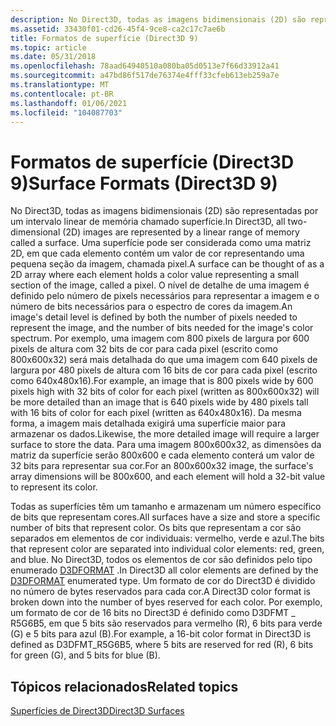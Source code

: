 ```yaml
---
description: No Direct3D, todas as imagens bidimensionais (2D) são representadas por um intervalo linear de memória chamado superfície.
ms.assetid: 33430f01-cd26-45f4-9ce8-ca2c17c7ae6b
title: Formatos de superfície (Direct3D 9)
ms.topic: article
ms.date: 05/31/2018
ms.openlocfilehash: 78aad64940510a080ba05d0513e7f66d33912a41
ms.sourcegitcommit: a47bd86f517de76374e4fff33cfeb613eb259a7e
ms.translationtype: MT
ms.contentlocale: pt-BR
ms.lasthandoff: 01/06/2021
ms.locfileid: "104087703"
---
```

# <a name="surface-formats-direct3d-9"></a><span data-ttu-id="b0143-103">Formatos de superfície (Direct3D 9)</span><span class="sxs-lookup"><span data-stu-id="b0143-103">Surface Formats (Direct3D 9)</span></span>

<span data-ttu-id="b0143-104">No Direct3D, todas as imagens bidimensionais (2D) são representadas por um intervalo linear de memória chamado superfície.</span><span class="sxs-lookup"><span data-stu-id="b0143-104">In Direct3D, all two-dimensional (2D) images are represented by a linear range of memory called a surface.</span></span> <span data-ttu-id="b0143-105">Uma superfície pode ser considerada como uma matriz 2D, em que cada elemento contém um valor de cor representando uma pequena seção da imagem, chamada pixel.</span><span class="sxs-lookup"><span data-stu-id="b0143-105">A surface can be thought of as a 2D array where each element holds a color value representing a small section of the image, called a pixel.</span></span> <span data-ttu-id="b0143-106">O nível de detalhe de uma imagem é definido pelo número de pixels necessários para representar a imagem e o número de bits necessários para o espectro de cores da imagem.</span><span class="sxs-lookup"><span data-stu-id="b0143-106">An image's detail level is defined by both the number of pixels needed to represent the image, and the number of bits needed for the image's color spectrum.</span></span> <span data-ttu-id="b0143-107">Por exemplo, uma imagem com 800 pixels de largura por 600 pixels de altura com 32 bits de cor para cada pixel (escrito como 800x600x32) será mais detalhada do que uma imagem com 640 pixels de largura por 480 pixels de altura com 16 bits de cor para cada pixel (escrito como 640x480x16).</span><span class="sxs-lookup"><span data-stu-id="b0143-107">For example, an image that is 800 pixels wide by 600 pixels high with 32 bits of color for each pixel (written as 800x600x32) will be more detailed than an image that is 640 pixels wide by 480 pixels tall with 16 bits of color for each pixel (written as 640x480x16).</span></span> <span data-ttu-id="b0143-108">Da mesma forma, a imagem mais detalhada exigirá uma superfície maior para armazenar os dados.</span><span class="sxs-lookup"><span data-stu-id="b0143-108">Likewise, the more detailed image will require a larger surface to store the data.</span></span> <span data-ttu-id="b0143-109">Para uma imagem 800x600x32, as dimensões da matriz da superfície serão 800x600 e cada elemento conterá um valor de 32 bits para representar sua cor.</span><span class="sxs-lookup"><span data-stu-id="b0143-109">For an 800x600x32 image, the surface's array dimensions will be 800x600, and each element will hold a 32-bit value to represent its color.</span></span>

<span data-ttu-id="b0143-110">Todas as superfícies têm um tamanho e armazenam um número específico de bits que representam cores.</span><span class="sxs-lookup"><span data-stu-id="b0143-110">All surfaces have a size and store a specific number of bits that represent color.</span></span> <span data-ttu-id="b0143-111">Os bits que representam a cor são separados em elementos de cor individuais: vermelho, verde e azul.</span><span class="sxs-lookup"><span data-stu-id="b0143-111">The bits that represent color are separated into individual color elements: red, green, and blue.</span></span> <span data-ttu-id="b0143-112">No Direct3D, todos os elementos de cor são definidos pelo tipo enumerado [D3DFORMAT](d3dformat.md) .</span><span class="sxs-lookup"><span data-stu-id="b0143-112">In Direct3D all color elements are defined by the [D3DFORMAT](d3dformat.md) enumerated type.</span></span> <span data-ttu-id="b0143-113">Um formato de cor do Direct3D é dividido no número de bytes reservados para cada cor.</span><span class="sxs-lookup"><span data-stu-id="b0143-113">A Direct3D color format is broken down into the number of byes reserved for each color.</span></span> <span data-ttu-id="b0143-114">Por exemplo, um formato de cor de 16 bits no Direct3D é definido como D3DFMT \_ R5G6B5, em que 5 bits são reservados para vermelho (R), 6 bits para verde (G) e 5 bits para azul (B).</span><span class="sxs-lookup"><span data-stu-id="b0143-114">For example, a 16-bit color format in Direct3D is defined as D3DFMT\_R5G6B5, where 5 bits are reserved for red (R), 6 bits for green (G), and 5 bits for blue (B).</span></span>

## <a name="related-topics"></a><span data-ttu-id="b0143-115">Tópicos relacionados</span><span class="sxs-lookup"><span data-stu-id="b0143-115">Related topics</span></span>

<dl> <dt>

[<span data-ttu-id="b0143-116">Superfícies de Direct3D</span><span class="sxs-lookup"><span data-stu-id="b0143-116">Direct3D Surfaces</span></span>](direct3d-surfaces.md)
</dt> </dl>

 

 



